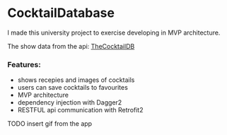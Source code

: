 # CocktailDatabase
I made this university project to exercise developing in MVP architecture.

The show data from the api: [TheCocktailDB](https://www.thecocktaildb.com/)

### Features:
 * shows recepies and images of cocktails
 * users can save cocktails to favourites
 * MVP architecture
 * dependency injection with Dagger2
 * RESTFUL api communication with Retrofit2

TODO insert gif from the app



